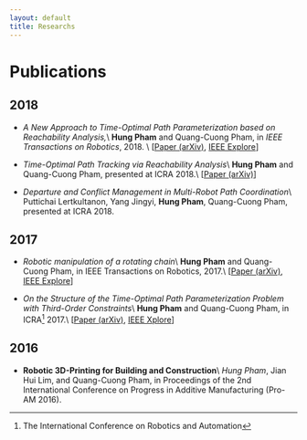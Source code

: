 ```yaml
---
layout: default
title: Researchs
---
```


# Publications


## 2018
- *A New Approach to Time-Optimal Path Parameterization based on Reachability Analysis,*\\
  **Hung Pham** and Quang-Cuong Pham, in _IEEE Transactions on Robotics_, 2018. \\
  [[Paper (arXiv)][1], [IEEE Explore][1a]]

- *Time-Optimal Path Tracking via Reachability Analysis*\\
  **Hung Pham** and Quang-Cuong Pham, presented at ICRA 2018.\\
  [[Paper (arXiv)][2]]

- *Departure and Conflict Management in Multi-Robot Path Coordination*\\
  Puttichai Lertkultanon, Yang Jingyi, **Hung Pham**, Quang-Cuong Pham, presented at ICRA 2018.


## 2017

- *Robotic manipulation of a rotating chain*\\
  **Hung Pham** and Quang-Cuong Pham, in IEEE Transactions on Robotics, 2017.\\
  [[Paper (arXiv)][4], [IEEE Explore][4a]]

- *On the Structure of the Time-Optimal Path Parameterization Problem
  with Third-Order Constraints*\\
  **Hung Pham** and Quang-Cuong Pham, in ICRA[^1] 2017.\\
[[Paper (arXiv)][3], [IEEE Xplore][3a]]

## 2016
- **Robotic 3D-Printing for Building and Construction**\\
*Hung Pham*, Jian Hui Lim, and Quang-Cuong Pham, in Proceedings of the 2nd
International Conference on Progress in Additive Manufacturing (Pro-AM
2016).

[1]: https://arxiv.org/abs/1707.07239
[1a]: https://ieeexplore.ieee.org/document/8338417/
[2]: https://arxiv.org/abs/1709.05101
[3]: https://arxiv.org/abs/1609.05307
[3a]: https://ieeexplore.ieee.org/document/7989084/
[4]: https://arxiv.org/abs/1604.01507
[4a]: https://ieeexplore.ieee.org/document/8233132/

[^1]: The International Conference on Robotics and Automation
